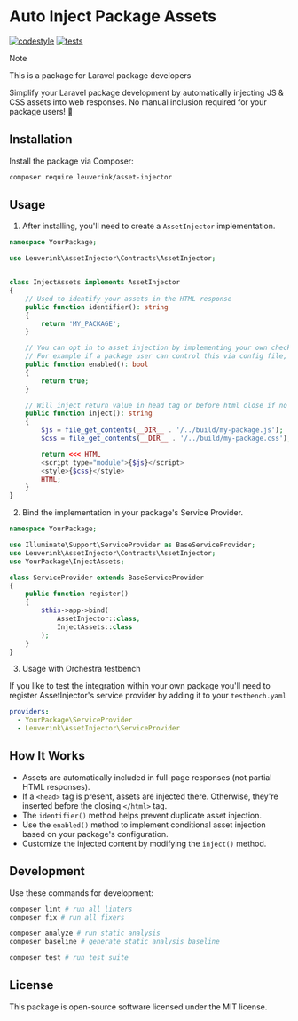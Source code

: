 # Auto Inject Package Assets

[![codestyle](https://github.com/gwleuverink/inject-package-assets/actions/workflows/codestyle.yml/badge.svg)](https://github.com/gwleuverink/inject-package-assets/actions/workflows/codestyle.yml)
[![tests](https://github.com/gwleuverink/inject-package-assets/actions/workflows/tests.yml/badge.svg)](https://github.com/gwleuverink/inject-package-assets/actions/workflows/tests.yml)

> [!NOTE]
> This is a package for Laravel package developers

Simplify your Laravel package development by automatically injecting JS & CSS assets into web responses. No manual inclusion required for your package users! 🚀

## Installation

Install the package via Composer:

```bash
composer require leuverink/asset-injector
```

## Usage

1. After installing, you'll need to create a `AssetInjector` implementation.

```php
namespace YourPackage;

use Leuverink\AssetInjector\Contracts\AssetInjector;


class InjectAssets implements AssetInjector
{
    // Used to identify your assets in the HTML response
    public function identifier(): string
    {
        return 'MY_PACKAGE';
    }

    // You can opt in to asset injection by implementing your own checks.
    // For example if a package user can control this via config file, or when your end user hits a middleware
    public function enabled(): bool
    {
        return true;
    }

    // Will inject return value in head tag or before html close if no head is present
    public function inject(): string
    {
        $js = file_get_contents(__DIR__ . '/../build/my-package.js');
        $css = file_get_contents(__DIR__ . '/../build/my-package.css');

        return <<< HTML
        <script type="module">{$js}</script>
        <style>{$css}</style>
        HTML;
    }
}
```

2. Bind the implementation in your package's Service Provider.

```php
namespace YourPackage;

use Illuminate\Support\ServiceProvider as BaseServiceProvider;
use Leuverink\AssetInjector\Contracts\AssetInjector;
use YourPackage\InjectAssets;

class ServiceProvider extends BaseServiceProvider
{
    public function register()
    {
        $this->app->bind(
            AssetInjector::class,
            InjectAssets::class
        );
    }
}
```

3. Usage with Orchestra testbench

If you like to test the integration within your own package you'll need to register AssetInjector's service provider by adding it to your `testbench.yaml`

```yaml
providers:
  - YourPackage\ServiceProvider
  - Leuverink\AssetInjector\ServiceProvider
```

## How It Works

- Assets are automatically included in full-page responses (not partial HTML responses).
- If a `<head>` tag is present, assets are injected there. Otherwise, they're inserted before the closing `</html>` tag.
- The `identifier()` method helps prevent duplicate asset injection.
- Use the `enabled()` method to implement conditional asset injection based on your package's configuration.
- Customize the injected content by modifying the `inject()` method.

## Development

Use these commands for development:

```bash
composer lint # run all linters
composer fix # run all fixers

composer analyze # run static analysis
composer baseline # generate static analysis baseline

composer test # run test suite
```

## License

This package is open-source software licensed under the MIT license.

